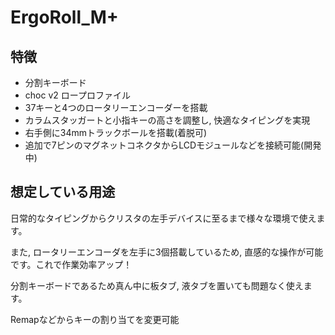 # ErgoRoll_M+
## 特徴
* 分割キーボード
* choc v2 ロープロファイル
* 37キーと4つのロータリーエンコーダーを搭載
* カラムスタッガートと小指キーの高さを調整し, 快適なタイピングを実現
* 右手側に34mmトラックボールを搭載(着脱可)
* 追加で7ピンのマグネットコネクタからLCDモジュールなどを接続可能(開発中)

## 想定している用途
日常的なタイピングからクリスタの左手デバイスに至るまで様々な環境で使えます。

また, ロータリーエンコーダを左手に3個搭載しているため, 直感的な操作が可能です。これで作業効率アップ！

分割キーボードであるため真ん中に板タブ, 液タブを置いても問題なく使えます。

Remapなどからキーの割り当てを変更可能


